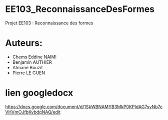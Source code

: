 # EE103_ReconnaissanceDesFormes
Projet EE103 : Reconnaissance des formes

# Auteurs:
- Chems Eddine NAIMI
- Benjamin AUTHIER
- Atmane Bouzit
- Pierre LE GUEN

# lien googledocx
https://docs.google.com/document/d/1SkWBNAMYB3MkP0KPIdAG7syNb7cVHVmOJfbKvbdqNAQ/edit
